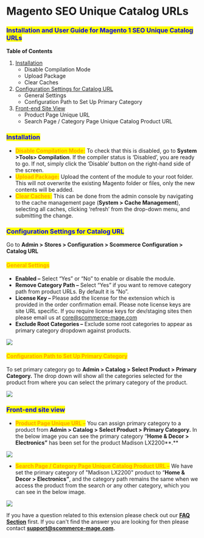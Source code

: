 # Magento SEO Unique Catalog URLs

### <mark style="color:blue;">Installation and User Guide for Magento 1 SEO Unique Catalog URLs</mark>

**Table of Contents**

1. [Installation ](magento-seo-unique-catalog-urls.md#\_bookmark0)
   * Disable Compilation Mode&#x20;
   * Upload Package&#x20;
   * Clear Caches&#x20;
2. [Configuration Settings for Catalog URL ](magento-seo-unique-catalog-urls.md#\_bookmark4)
   * General Settings&#x20;
   * Configuration Path to Set Up Primary Category&#x20;
3. [Front-end Site View ](magento-seo-unique-catalog-urls.md#\_bookmark7)
   * Product Page Unique URL&#x20;
   * Search Page / Category Page Unique Catalog Product URL&#x20;

### <mark style="color:blue;">Installation</mark> <a href="#_bookmark0" id="_bookmark0"></a>

* <mark style="color:orange;">**Disable Compilation Mode:**</mark> To check that this is disabled, go to **System >Tools> Compilation**. If the compiler status is ‘Disabled’, you are ready to go. If not, simply click the ‘Disable’ button on the right-hand side of the screen.
* <mark style="color:orange;">**Upload Package:**</mark> Upload the content of the module to your root folder. This will not overwrite the existing Magento folder or files, only the new contents will be added.
* <mark style="color:orange;">**Clear Caches:**</mark> This can be done from the admin console by navigating to the cache management page (**System > Cache Management**), selecting all caches, clicking ‘refresh’ from the drop-down menu, and submitting the change.

### <mark style="color:blue;">Configuration Settings for Catalog URL</mark> <a href="#_bookmark4" id="_bookmark4"></a>

Go to **Admin > Stores > Configuration > Scommerce Configuration > Catalog URL**

#### <mark style="color:orange;">General Settings</mark> <a href="#_bookmark5" id="_bookmark5"></a>

* **Enabled –** Select “Yes” or “No” to enable or disable the module.
* **Remove Category Path –** Select “Yes” if you want to remove category path from product URLs. By default it is “No”.
* **License Key –** Please add the license for the extension which is provided in the order confirmation email. Please note license keys are site URL specific. If you require license keys for dev/staging sites then please email us at [core@scommerce-mage.com](mailto:core@scommerce-mage.com)
* **Exclude Root Categories –** Exclude some root categories to appear as primary category dropdown against products.

![](../../.gitbook/assets/mseo\_general.jpg)

#### <mark style="color:orange;">Configuration Path to Set Up Primary Category</mark> <a href="#_bookmark6" id="_bookmark6"></a>

To set primary category go to **Admin > Catalog > Select Product > Primary Category.** The drop down will show all the categories selected for the product from where you can select the primary category of the product.

![](../../.gitbook/assets/m1seo\_1.jpg)

### <mark style="color:blue;">Front-end site view</mark> <a href="#_bookmark7" id="_bookmark7"></a>

* <mark style="color:orange;">**Product Page Unique URL –**</mark> You can assign primary category to a product from **Admin > Catalog > Select Product > Primary Category.** In the below image you can see the primary category “**Home & Decor > Electronics”** has been set for the product Madison LX2200**.**

![](../../.gitbook/assets/m1seo\_2.jpg)

* <mark style="color:orange;">**Search Page / Category Page Unique Catalog Product URL –**</mark> We have set the primary category of "Madison LX2200" product to “**Home & Decor > Electronics”**, and the category path remains the same when we access the product from the search or any other category, which you can see in the below image.

![](../../.gitbook/assets/m1\_seo2.jpg)

If you have a question related to this extension please check out our [**FAQ Section**](https://www.scommerce-mage.com/magento-seo-catalog-urls.html#faq) first. If you can't find the answer you are looking for then please contact [**support@scommerce-mage.com**](mailto:core@scommerce-mage.com)**.**
